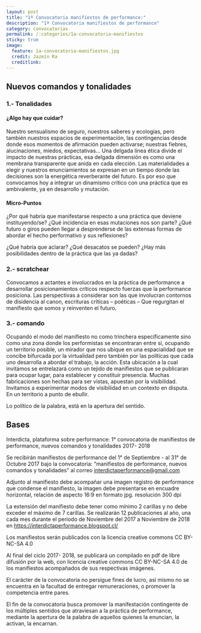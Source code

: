 ```yaml
---
layout: post
title: "1ª Convocatoria manifiestos de performance:"
description: "1ª Convocatoria manifiestos de performance"
category: convocatorias
permalink: /:categories/1a-convocatoria-manifiestos
sticky: true
image:
  feature: 1a-convocatoria-manifiestos.jpg
  credit: Jazmín Ra
  creditlink:
---
```


## Nuevos comandos y tonalidades ##

### 1.- Tonalidades ###

#### ¿Algo hay que cuidar? ####

Nuestro sensualismo de seguro, nuestros saberes y ecologías, pero también nuestros espacios de experimentación, las contingencias desde donde esos momentos de afirmación pueden activarse; nuestras fiebres, alucinaciones, miedos, expectativas… Una delgada línea ética divide el impacto de nuestras prácticas, esa delgada dimensión es como una membrana transparente que anida en cada elección. Las materialidades a elegir y nuestros enunciamientos se expresan en un tiempo donde las decisiones son la energética reverberante del futuro. Es por eso que convocamos hoy a integrar un dinamismo crítico con una práctica que es ambivalente, ya en desarrollo y mutación.

#### Micro-Puntos ####

¿Por qué habría que manifestarse respecto a una práctica que deviene instituyendo/se?
¿Qué incidencia en esas mutaciones nos son parte? ¿Qué futuro o giros pueden llegar a desprenderse de las extensas formas de abordar el hecho performativo y sus reflexiones?

¿Qué habría que aclarar? ¿Qué desacatos se pueden?
¿Hay más posibilidades dentro de la práctica que las ya dadas?

### 2.- scratchear ###

Convocamos a actantes e involucrados en la práctica de performance a desarrollar posicionamientos críticos respecto fuerzas que la performance posiciona.
Las perspectivas a considerar son las que involucran contornos de disidencia al canon, escrituras críticas – poéticas – Que regurgitan el manifiesto que somos y reinventen el futuro.

### 3.- comando ###

Ocupando el modo del manifiesto no como trinchera específicamente sino como una zona donde los performistas se encontraran entre sí, ocupando un territorio posible, un mirador que nos ubique en una espacialidad que se concibe bifurcada por la virtualidad pero también por las políticas que cada uno desarrolla a abordar el trabajo, la acción.
Esta ubicación a la cual invitamos se entrelazará como un tejido de manifiestos que se publicaran para ocupar lugar, para establecer y constituir presencia.
Muchas fabricaciones son hechas para ser vistas, apuestan por la visibilidad.
Invitamos a experimentar modos de visibilidad en un contexto en disputa.
En un territorio a punto de ebullir.

Lo político de la palabra, está en la apertura del sentido.

## Bases ##

Interdicta, plataforma sobre performance: 1° convocatoria de manifiestos de performance, nuevos comandos y tonalidades 2017- 2018

Se recibirán manifiestos de performance  del 1° de Septiembre - al  31° de Octubre 2017  bajo la convocatoria: “manifiestos de performance, nuevos comandos y tonalidades” al correo <interdictaperformance@gmail.com>

Adjunto al manifiesto debe acompañar una imagen registro de performance que condense el manifiesto, la imagen debe presentarse en encuadre horizontal, relación de aspecto 16:9 en formato jpg. resolución 300 dpi

La extensión del manifiesto debe tener como mínimo 2 carillas y no debe exceder el  máximo de 7 carillas.
Se realizarán 12 publicaciones al año, una cada mes durante el periodo de Noviembre del 2017 a Noviembre de 2018 en <https://interdictaperformance.blogspot.cl/>

Los manifiestos serán publicados con la licencia creative commons CC BY-NC-SA 4.0

Al final del ciclo 2017- 2018, se publicará un compilado en pdf de libre difusión por la web, con licencia creative commons CC BY-NC-SA 4.0 de los manifiestos acompañados de sus respectivas  imágenes.

El carácter de la convocatoria no persigue fines de lucro, así mismo no se encuentra en la facultad de entregar remuneraciones, o promover la competencia entre pares.

 El fin de la convocatoria busca promover la manifestación contingente de los múltiples sentidos que atraviesan a la práctica de performance, mediante la apertura de la palabra de aquellos quienes la enuncian, la activan, la encarnan.
